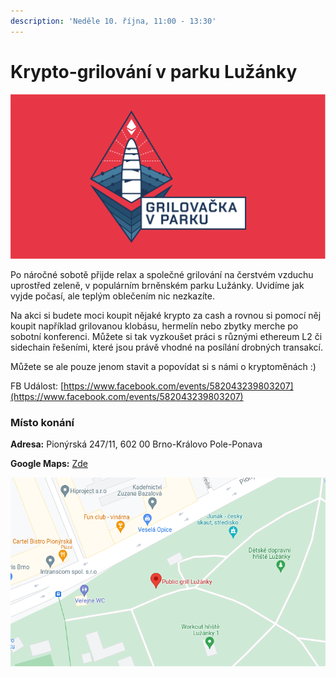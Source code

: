 ```yaml
---
description: 'Neděle 10. října, 11:00 - 13:30'
---
```


# Krypto-grilování v parku Lužánky

![](../.gitbook/assets/cover-grilovacka.png)

Po náročné sobotě přijde relax a společné grilování na čerstvém vzduchu uprostřed zeleně, v populárním brněnském parku Lužánky. Uvidíme jak vyjde počasí, ale teplým oblečením nic nezkazíte.

Na akci si budete moci koupit nějaké krypto za cash a rovnou si pomocí něj koupit například grilovanou klobásu, hermelín nebo zbytky merche po sobotní konferenci. Můžete si tak vyzkoušet práci s různými ethereum L2 či sidechain řešeními, které jsou právě vhodné na posílání drobných transakcí.

Můžete se ale pouze jenom stavit a popovídat si s námi o kryptoměnách :\)

FB Událost: [https://www.facebook.com/events/582043239803207](https://www.facebook.com/events/582043239803207)

### Místo konání

**Adresa:** Pionýrská 247/11, 602 00 Brno-Královo Pole-Ponava

**Google Maps:** [Zde](https://www.google.com/maps/place/Public+grill+Lu%C5%BE%C3%A1nky/@49.2079009,16.6064606,18z/data=!4m5!3m4!1s0x47129468377e7dd9:0xa46f3f8a3cddb2e3!8m2!3d49.2079482!4d16.6067093?hl=en-US)

![](../.gitbook/assets/image%20%281%29%20%281%29.png)

